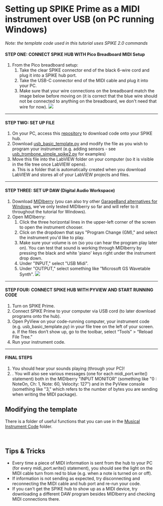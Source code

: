 # Setting up SPIKE Prime as a MIDI instrument over **USB** (on PC running Windows)

*Note: the template code used in this tutorial uses SPIKE 2.0 commands*

#### STEP ONE: CONNECT SPIKE HUB WITH Pico Breadboard MIDI Setup

1. From the Pico breadboard setup:
	1. Take the clear SPIKE connector end of the black 6-wire cord and plug it into a SPIKE hub port.
	2. Take the USB-C connector end of the MIDI cable and plug it into your PC.
	3. Make sure that your wire connections on the breadboard match the image below before moving on (it is correct that the blue wire should not be connected to anything on the breadboard, we don't need that wire for now).
![](https://github.com/ceeoinnovations/musicalInstruments/blob/main/Setting%20Up%20MIDI/BLE%20MIDI/assets/MIDI%20USB%20SetUp.jpg)
<hr>

#### STEP TWO: SET UP FILE
1. On your PC, access this [repository](https://github.com/ceeoinnovations/musicalInstruments/tree/main/Setting%20Up%20MIDI/USB%20MIDI) to download code onto your SPIKE hub.
2. Download [usb_basic_template.py](https://github.com/ceeoinnovations/musicalInstruments/blob/main/Setting%20Up%20MIDI/USB%20MIDI/usb_basic_template.py) and modify the file as you wish to program your instrument (e.g. adding sensors - see [usb_trombone_simple_spike2.py](https://github.com/ceeoinnovations/musicalInstruments/blob/main/Musical%20Instrument%20Code/USB/usb_trombone_simple_spike2.py) for examples)  
3. Move this file into the LabVIEW folder on your computer (so it is visible in the file tree once LabVIEW opens).  
    a. This is a folder that is automatically created when you download LabVIEW and stores all of your LabVIEW projects and files.
<hr>

#### STEP THREE: SET UP DAW (Digital Audio Workspace)
1. Download [MIDIberry](https://apps.microsoft.com/store/detail/midiberry/9N39720H2M05?hl=en-us&gl=US) (you can also try other [GarageBand alternatives for Windows](https://www.musicianwave.com/free-garageband-alternatives-for-windows/), we've only tested MIDIberry so far and will refer to it throughout the tutorial for Windows).
2. Open MIDIberry:
	1. Click the three horizontal lines in the upper-left corner of the screen to open the instrument chooser.
	2. Click on the dropdown that says "Program Change (GM)," and select the instrument you'd like to play.
	3. Make sure your volume is on (so you can hear the program play later on). You can test that sound is working through MIDIberry by pressing the black and white 'piano' keys right under the instrument drop down.
	4. Under "INPUT," select "USB Midi".
	5. Under "OUTPUT," select something like "Microsoft GS Wavetable Synth".
![](https://github.com/ceeoinnovations/musicalInstruments/blob/main/Setting%20Up%20MIDI/BLE%20MIDI/assets/MIDIBerry%20Set-Up.png)
<hr>

#### STEP FOUR: CONNECT SPIKE HUB WITH PYVIEW AND START RUNNING CODE

1. Turn on SPIKE Prime. 
2. Connect SPIKE Prime to your computer via USB cord (to later download programs onto the hub). 
3. Open PyView on your code-running computer, your instrument code (e.g. usb_basic_template.py) in your file tree on the left of your screen.  
    a. If the files don’t show up, go to the toolbar, select “Tools” > “Reload File Tree.” 
4. Run your instrument code.

<hr>

#### FINAL STEPS

1. You should hear your sounds playing (through your PC)!
2. . You will also see various messages (one for each midi_port.write() statement) both in the MIDIberry "INPUT MONITOR" (something like "0 : NoteOn, Ch: 1, Note: 60, Velocity: 127") and in the PyView console (something like "3," which refers to the number of bytes you are sending when writing the MIDI package).  

## Modifying the template

There is a folder of useful functions that you can use in the [Musical Instrument Code](https://github.com/ceeoinnovations/musicalInstruments/tree/main/Musical%20Instrument%20Code/Useful%20Functions%20-%20SPIKE%203.0%20%5Bcolor%20%26%20distance%20calibration%2C%20and%20MIDI%5D) folder. 

<br>

## Tips & Tricks
* Every time a piece of MIDI information is sent from the hub to your PC (for every midi_port.write() statement), you should see the light on the MIDI cable turn from red to blue (e.g. when a note is turned on or off).
* If information is not sending as expected, try disconnecting and reconnecting the MIDI cable and hub port and re-run your code.
* If you can't get the SPIKE hub to show up as a MIDI device, try downloading a different DAW program besides MIDIberry and checking MIDI connections there.